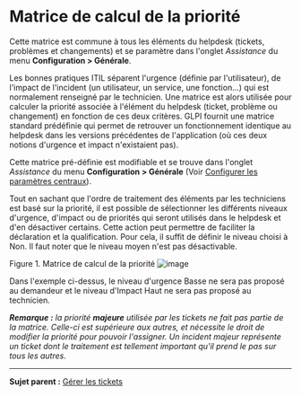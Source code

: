 Matrice de calcul de la priorité
================================

Cette matrice est commune à tous les éléments du helpdesk (tickets, problèmes et changements) et se paramètre dans l'onglet *Assistance* du menu **Configuration > Générale**.

Les bonnes pratiques ITIL séparent l'urgence (définie par l'utilisateur), de l'impact de l'incident (un utilisateur, un service, une fonction...) qui est normalement renseigné par le technicien. 
Une matrice est alors utilisée pour calculer la priorité associée à l'élément du helpdesk (ticket, problème ou changement) en fonction de ces deux critères. GLPI fournit une matrice standard prédéfinie qui permet de retrouver un fonctionnement identique au helpdesk dans les versions précédentes de l'application (où ces deux notions d'urgence et impact n'existaient pas).

Cette matrice pré-définie est modifiable et se trouve dans l'onglet *Assistance* du menu **Configuration > Générale** (Voir [Configurer les paramètres centraux](config_common.html "Les paramètres centraux se configurent depuis le menu Configuration > Générale")).

Tout en sachant que l'ordre de traitement des éléments par les techniciens est basé sur la priorité, il est possible de sélectionner les différents niveaux d'urgence, d'impact ou de priorités qui seront utilisés dans le helpdesk et d'en désactiver certains. Cette action peut permettre de faciliter la déclaration et la qualification. Pour cela, il suffit de définir le niveau choisi à Non. Il faut noter que le niveau moyen n'est pas désactivable. 

Figure 1. Matrice de calcul de la priorité
![image](docs/image/matricepriorite.png)

Dans l'exemple ci-dessus, le niveau d'urgence Basse ne sera pas proposé au demandeur et le niveau d'Impact Haut ne sera pas proposé au technicien.


***Remarque :** la priorité **majeure** utilisée par les tickets ne fait pas partie de la matrice.
Celle-ci est supérieure aux autres, et nécessite le droit de modifier la priorité pour pouvoir l'assigner. 
Un incident majeur représente un ticket dont le traitement est tellement important qu'il prend le pas sur tous les autres.*

--------
**Sujet parent :** [Gérer les 
tickets](../glpi/helpdesk_ticket.html "Les tickets dans GLPI, caractéristiques et utilisation")
